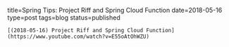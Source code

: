 
title=Spring Tips: Project Riff and Spring Cloud Function
date=2018-05-16
type=post
tags=blog
status=published
~~~~~~
[(2018-05-16) Project Riff and Spring Cloud Function](https://www.youtube.com/watch?v=E55oAtOhWZU) 
            